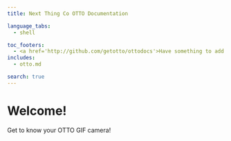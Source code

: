 ```yaml
---
title: Next Thing Co OTTO Documentation

language_tabs:
  - shell

toc_footers:
  - <a href='http://github.com/getotto/ottodocs'>Have something to add or change? Visit our GitHub!</a>
includes:
  - otto.md

search: true
---
```


# Welcome!
Get to know your OTTO GIF camera!